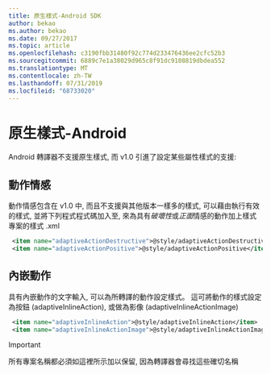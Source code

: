 ```yaml
---
title: 原生樣式-Android SDK
author: bekao
ms.author: bekao
ms.date: 09/27/2017
ms.topic: article
ms.openlocfilehash: c3190fbb31480f92c774d233476436ee2cfc52b3
ms.sourcegitcommit: 6889c7e1a38029d965c8f91dc9108819dbdea552
ms.translationtype: MT
ms.contentlocale: zh-TW
ms.lasthandoff: 07/31/2019
ms.locfileid: "68733020"
---
```

# <a name="native-styling---android"></a>原生樣式-Android

Android 轉譯器不支援原生樣式, 而 v1.0 引進了設定某些屬性樣式的支援:

## <a name="action-sentiment"></a>動作情感

動作情感包含在 v1.0 中, 而且不支援與其他版本一樣多的樣式, 可以藉由執行有效的樣式, 並將下列程式程式碼加入至, 來為具有*破壞性*或*正面*情感的動作加上樣式專案的樣式 .xml

```styles.xml
 <item name="adaptiveActionDestructive">@style/adaptiveActionDestructive</item>
 <item name="adaptiveActionPositive">@style/adaptiveActionPositive</item>
```

## <a name="inline-action"></a>內嵌動作

具有內嵌動作的文字輸入, 可以為所轉譯的動作設定樣式。 這可將動作的樣式設定為按鈕 (adaptiveInlineAction), 或做為影像 (adaptiveInlineActionImage)

```styles.xml
 <item name="adaptiveInlineAction">@style/adaptiveInlineAction</item>
 <item name="adaptiveInlineActionImage">@style/adaptiveInlineActionImage</item>
```

> [!IMPORTANT]
> 所有專案名稱都必須如這裡所示加以保留, 因為轉譯器會尋找這些確切名稱
